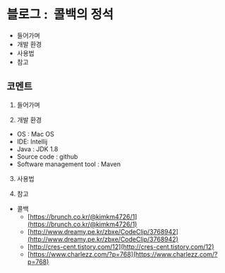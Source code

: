 # 블로그 :  콜백의 정석
* 들어가며
* 개발 환경
* 사용법
* 참고

**코멘트**
-

1. 들어가며

2. 개발 환경

* OS : Mac OS
* IDE: Intellij
* Java : JDK 1.8
* Source code : github
* Software management tool : Maven

3. 사용법

4. 참고

* 콜백
	* [https://brunch.co.kr/@kimkm4726/1](https://brunch.co.kr/@kimkm4726/1)
	* [http://www.dreamy.pe.kr/zbxe/CodeClip/3768942](http://www.dreamy.pe.kr/zbxe/CodeClip/3768942)
	* [http://cres-cent.tistory.com/12](http://cres-cent.tistory.com/12)
	* [https://www.charlezz.com/?p=768](https://www.charlezz.com/?p=768)
